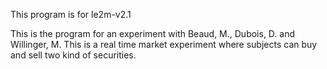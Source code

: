 This program is for le2m-v2.1

This is the program for an experiment with Beaud, M., Dubois, D. and Willinger, M.
This is a real time market experiment where subjects can buy and sell two kind of securities.
